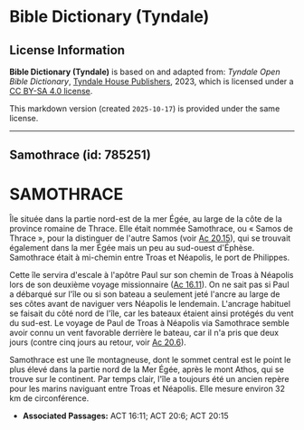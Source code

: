 # Bible Dictionary (Tyndale)

## License Information

**Bible Dictionary (Tyndale)** is based on and adapted from: _Tyndale Open Bible Dictionary_, [Tyndale House Publishers](https://tyndaleopenresources.com/), 2023, which is licensed under a [CC BY-SA 4.0 license](https://creativecommons.org/licenses/by-sa/4.0/legalcode.en).

This markdown version (created `2025-10-17`) is provided under the same license.



--------------------------------

## Samothrace (id: 785251)

SAMOTHRACE
==========

Île située dans la partie nord\-est de la mer Égée, au large de la côte de la province romaine de Thrace. Elle était nommée Samothrace, ou « Samos de Thrace », pour la distinguer de l'autre Samos (voir [Ac 20\.15](https://ref.ly/Acts20:15)), qui se trouvait également dans la mer Égée mais un peu au sud\-ouest d'Éphèse. Samothrace était à mi\-chemin entre Troas et Néapolis, le port de Philippes.

Cette île servira d'escale à l'apôtre Paul sur son chemin de Troas à Néapolis lors de son deuxième voyage missionnaire ([Ac 16\.11](https://ref.ly/Acts16:11)). On ne sait pas si Paul a débarqué sur l'île ou si son bateau a seulement jeté l'ancre au large de ses côtes avant de naviguer vers Néapolis le lendemain. L'ancrage habituel se faisait du côté nord de l'île, car les bateaux étaient ainsi protégés du vent du sud\-est. Le voyage de Paul de Troas à Néapolis via Samothrace semble avoir connu un vent favorable derrière le bateau, car il n'a pris que deux jours (contre cinq jours au retour, voir [Ac 20\.6](https://ref.ly/Acts20:6)).

Samothrace est une île montagneuse, dont le sommet central est le point le plus élevé dans la partie nord de la Mer Égée, après le mont Athos, qui se trouve sur le continent. Par temps clair, l'île a toujours été un ancien repère pour les marins naviguant entre Troas et Néapolis. Elle mesure environ 32 km de circonférence.

* **Associated Passages:** ACT 16:11; ACT 20:6; ACT 20:15

